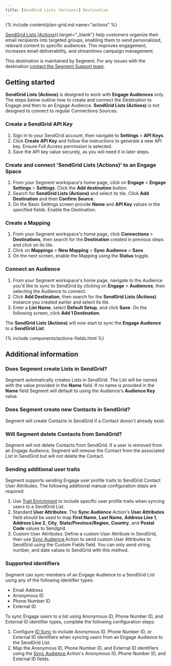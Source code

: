 ```yaml
---
title: [SendGrid Lists (Actions)] Destination
---
```


{% include content/plan-grid.md name="actions" %}

[SendGrid Lists (Actions)](https://mc.sendgrid.com/contacts/?utm_source=segmentio&utm_medium=docs&utm_campaign=partners){:target="_blank”} help customers organize their email recipients into targeted groups, enabling them to send personalized, relevant content to specific audiences. This improves engagement, increases email deliverability, and streamlines campaign management.

This destination is maintained by Segment. For any issues with the destination [contact the Segment Support team](mailto:friends@segment.com).

## Getting started

**SendGrid Lists (Actions)** is designed to work with **Engage Audiences** only. The steps below outline how to create and connect the Destination to Engage and then to an Engage Audience. **SendGrid Lists (Actions)** is not designed to connect to regular Connections Sources. 

### Create a SendGrid API Key
1. Sign in to your SendGrid account, then navigate to **Settings** > **API Keys**.
2. Click **Create API Key** and follow the instructions to generate a new API key. Ensure Full Access permission is selected. 
3. Save the API key value securely, as you will need it in later steps.

### Create and connect 'SendGrid Lists (Actions)' to an Engage Space

1. From your Segment workspace's home page, click on **Engage** > **Engage Settings** > **Settings**. Click the **Add destination** button. 
2. Search for **SendGrid Lists (Actions)** and select its tile. Click **Add Destination** and then **Confirm Source**.
3. On the Basic Settings screen provide **Name** and **API Key** values in the specified fields. Enable the Destination. 

### Create a Mapping

1. From your Segment workspace's home page, click **Connections** > **Destinations**, then search for the **Destination** created in previous steps and click on its tile.
2. Click on **Mappings** > **New Mapping** > **Sync Audience** > **Save**. 
3. On the next screen, enable the Mapping using the **Status** toggle.

### Connect an Audience

1. From your Segment workspace's home page, navigate to the Audience you'd like to sync to SendGrid by clicking on **Engage** > **Audiences**, then selecting the Audience to connect. 
2. Click **Add Destination**, then search for the **SendGrid Lists (Actions)** instance you created earlier and select its tile. 
3. Enter a **List Name**, select **Default Setup**, and click **Save**. On the following screen, click **Add 1 Destination**. 

The **SendGrid Lists (Actions)** will now start to sync the **Engage Audience** to a **SendGrid List**.

{% include components/actions-fields.html %}


## Additional information

### Does Segment create Lists in SendGrid?
Segment automatically creates Lists in SendGrid. The List will be named with the value provided in the **Name** field. If no name is provided in the **Name** field Segment will default to using the Audience's **Audience Key** value. 

### Does Segment create new Contacts in SendGrid?
Segment will create Contacts in SendGrid if a Contact doesn't already exist.

### Will Segment delete Contacts from SendGrid?
Segment will not delete Contacts from SendGrid. If a user is removed from an Engage Audience, Segment will remove the Contact from the associated List in SendGrid but will not delete the Contact. 

### Sending additional user traits
Segment supports sending Engage user profile traits to SendGrid Contact User Attributes. The following additional manual configuration steps are required: 

1. Use [Trait Enrichment](/docs/engage/trait-activation/trait-enrichment/) to include specific user profile traits when syncing users to a SendGrid List. 
2. Standard **User Attributes**: The **Sync Audience** Action's **User Attributes** field should be used to map **First Name**, **Last Name**, **Address Line 1**, **Address Line 2**, **City**, **State/Province/Region**, **Country**, and **Postal Code** values to Sendgrid. 
3. Custom User Attributes: Define a custom User Attribute in SendGrid, then use [Sync Audience ](#sync-audience-action) Action to send custom User Attributes to SendGrid using the Custom Fields field. You can only send string, number, and date values to SendGrid with this method.

### Supported identifiers 
Segment can sync members of an Engage Audience to a SendGrid List using any of the following identifier types:
 - Email Address
 - Anonymous ID
 - Phone Number ID
 - External ID 
 
 To sync Engage users to a list using Anonymous ID, Phone Number ID, and External ID identifier types, complete the following configuration steps: 

1. Configure [ID Sync](/docs/engage/trait-activation/id-sync/) to include Anonymous ID, Phone Number ID, or External ID identifiers when syncing users from an Engage Audience to the SendGrid List. 
2. Map the Anonymous ID, Phone Number ID, and External ID identifiers using the [Sync Audience ](#sync-audience-action) Action's Anonymous ID, Phone Number ID, and External ID fields. 